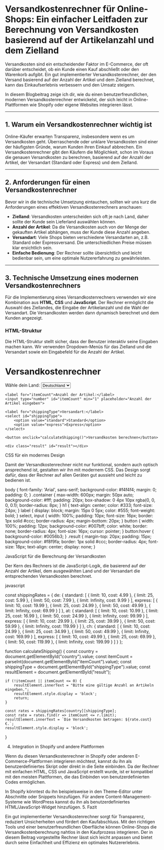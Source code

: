 # Versandkostenrechner für Online-Shops: Ein einfacher Leitfaden zur Berechnung von Versandkosten basierend auf der Artikelanzahl und dem Zielland

Versandkosten sind ein entscheidender Faktor im E-Commerce, der oft darüber entscheidet, ob ein Kunde einen Kauf abschließt oder den Warenkorb aufgibt. Ein gut implementierter Versandkostenrechner, der den Versand basierend auf der Anzahl der Artikel und dem Zielland berechnet, kann das Einkaufserlebnis verbessern und den Umsatz steigern.

In diesem Blogbeitrag zeige ich dir, wie du einen benutzerfreundlichen, modernen Versandkostenrechner entwickelst, der sich leicht in Online-Plattformen wie Shopify oder eigene Websites integrieren lässt.

---

## 1. Warum ein Versandkostenrechner wichtig ist

Online-Käufer erwarten Transparenz, insbesondere wenn es um Versandkosten geht. Überraschende oder unklare Versandkosten sind einer der häufigsten Gründe, warum Kunden ihren Einkauf abbrechen. Ein Versandkostenrechner gibt den Käufern die Möglichkeit, schon im Voraus die genauen Versandkosten zu berechnen, basierend auf der Anzahl der Artikel, der Versandart (Standard oder Express) und dem Zielland.

---

## 2. Anforderungen für einen Versandkostenrechner

Bevor wir in die technische Umsetzung eintauchen, sollten wir uns kurz die Anforderungen eines effektiven Versandkostenrechners anschauen:

- **Zielland**: Versandkosten unterscheiden sich oft je nach Land, daher sollte der Kunde sein Lieferland auswählen können.
- **Anzahl der Artikel**: Da die Versandkosten auch von der Menge der gekauften Artikel abhängen, muss der Kunde diese Anzahl angeben.
- **Versandart**: Viele Shops bieten verschiedene Versandarten an, z.B. Standard oder Expressversand. Die unterschiedlichen Preise müssen klar ersichtlich sein.
- **Einfache Bedienung**: Der Rechner sollte übersichtlich und leicht bedienbar sein, um eine optimale Nutzererfahrung zu gewährleisten.

---

## 3. Technische Umsetzung eines modernen Versandkostenrechners

Für die Implementierung eines Versandkostenrechners verwenden wir eine Kombination aus **HTML**, **CSS** und **JavaScript**. Der Rechner ermöglicht die Auswahl des Ziellandes, die Eingabe der Artikelanzahl und die Wahl der Versandart. Die Versandkosten werden dann dynamisch berechnet und dem Kunden angezeigt.

### HTML-Struktur

Die HTML-Struktur stellt sicher, dass der Benutzer interaktiv seine Eingaben machen kann. Wir verwenden Dropdown-Menüs für das Zielland und die Versandart sowie ein Eingabefeld für die Anzahl der Artikel.
<div class="container">
    <h1>Versandkostenrechner</h1>
    <label for="country">Wähle dein Land:</label>
    <select id="country">
        <option value="de">Deutschland</option>
        <option value="at">Österreich</option>
        <option value="ch">Schweiz</option>
    </select>

    <label for="itemCount">Anzahl der Artikel:</label>
    <input type="number" id="itemCount" min="1" placeholder="Anzahl der Artikel eingeben">

    <label for="shippingType">Versandart:</label>
    <select id="shippingType">
        <option value="standard">Standard</option>
        <option value="express">Express</option>
    </select>

    <button onclick="calculateShipping()">Versandkosten berechnen</button>

    <div class="result" id="result"></div>
</div>


CSS für ein modernes Design

Damit der Versandkostenrechner nicht nur funktional, sondern auch optisch ansprechend ist, gestalten wir ihn mit modernem CSS. Das Design sorgt dafür, dass der Rechner auf allen Geräten gut aussieht und leicht zu bedienen ist.

body {
    font-family: 'Arial', sans-serif;
    background-color: #f4f4f4;
    margin: 0;
    padding: 0;
}
.container {
    max-width: 600px;
    margin: 50px auto;
    background-color: #fff;
    padding: 20px;
    box-shadow: 0 4px 10px rgba(0, 0, 0, 0.1);
    border-radius: 8px;
}
h1 {
    text-align: center;
    color: #333;
    font-size: 24px;
}
label {
    display: block;
    margin: 15px 0 5px;
    color: #555;
    font-weight: bold;
}
select, input {
    width: 100%;
    padding: 10px;
    font-size: 16px;
    border: 1px solid #ccc;
    border-radius: 4px;
    margin-bottom: 20px;
}
button {
    width: 100%;
    padding: 12px;
    background-color: #007bff;
    color: white;
    border: none;
    border-radius: 4px;
    font-size: 16px;
    cursor: pointer;
}
button:hover {
    background-color: #0056b3;
}
.result {
    margin-top: 20px;
    padding: 15px;
    background-color: #f8f9fa;
    border: 1px solid #ccc;
    border-radius: 4px;
    font-size: 18px;
    text-align: center;
    display: none;
}

JavaScript für die Berechnung der Versandkosten

Der Kern des Rechners ist die JavaScript-Logik, die basierend auf der Anzahl der Artikel, dem ausgewählten Land und der Versandart die entsprechenden Versandkosten berechnet.

javascript

const shippingRates = {
    de: {
        standard: [
            { limit: 10, cost: 4.99 },
            { limit: 25, cost: 5.99 },
            { limit: 50, cost: 7.99 },
            { limit: Infinity, cost: 9.99 }
        ],
        express: [
            { limit: 10, cost: 19.99 },
            { limit: 25, cost: 24.99 },
            { limit: 50, cost: 49.99 },
            { limit: Infinity, cost: 69.99 }
        ]
    },
    at: {
        standard: [
            { limit: 10, cost: 10.99 },
            { limit: 25, cost: 16.99 },
            { limit: 50, cost: 24.99 },
            { limit: Infinity, cost: 99.99 }
        ],
        express: [
            { limit: 10, cost: 29.99 },
            { limit: 25, cost: 39.99 },
            { limit: 50, cost: 59.99 },
            { limit: Infinity, cost: 119.99 }
        ]
    },
    ch: {
        standard: [
            { limit: 10, cost: 24.99 },
            { limit: 25, cost: 34.99 },
            { limit: 50, cost: 49.99 },
            { limit: Infinity, cost: 169.99 }
        ],
        express: [
            { limit: 10, cost: 49.99 },
            { limit: 25, cost: 69.99 },
            { limit: 50, cost: 119.99 },
            { limit: Infinity, cost: 199.99 }
        ]
    }
};

function calculateShipping() {
    const country = document.getElementById("country").value;
    const itemCount = parseInt(document.getElementById("itemCount").value);
    const shippingType = document.getElementById("shippingType").value;
    const resultElement = document.getElementById("result");

    if (!itemCount || itemCount <= 0) {
        resultElement.innerText = "Bitte eine gültige Anzahl an Artikeln eingeben.";
        resultElement.style.display = 'block';
        return;
    }

    const rates = shippingRates[country][shippingType];
    const rate = rates.find(r => itemCount <= r.limit);
    resultElement.innerText = `Die Versandkosten betragen: ${rate.cost} €.`;
    resultElement.style.display = 'block';
}

4. Integration in Shopify und andere Plattformen

Wenn du diesen Versandkostenrechner in Shopify oder anderen E-Commerce-Plattformen integrieren möchtest, kannst du ihn als benutzerdefiniertes Skript oder direkt in die Seite einbinden. Da der Rechner mit einfachen HTML, CSS und JavaScript erstellt wurde, ist er kompatibel mit den meisten Plattformen, die das Einbinden von benutzerdefinierten Codes ermöglichen.

In Shopify könntest du ihn beispielsweise in den Theme-Editor unter Abschnitte oder Snippets hinzufügen. Für andere Content-Management-Systeme wie WordPress kannst du ihn als benutzerdefiniertes HTML/JavaScript-Widget hinzufügen.
5. Fazit

Ein gut implementierter Versandkostenrechner sorgt für Transparenz, reduziert Unsicherheiten und fördert den Kaufabschluss. Mit den richtigen Tools und einer benutzerfreundlichen Oberfläche können Online-Shops die Versandkostenberechnung nahtlos in den Kaufprozess integrieren. Der in diesem Beitrag vorgestellte Rechner lässt sich leicht anpassen und bietet durch seine Einfachheit und Effizienz ein optimales Nutzererlebnis.
